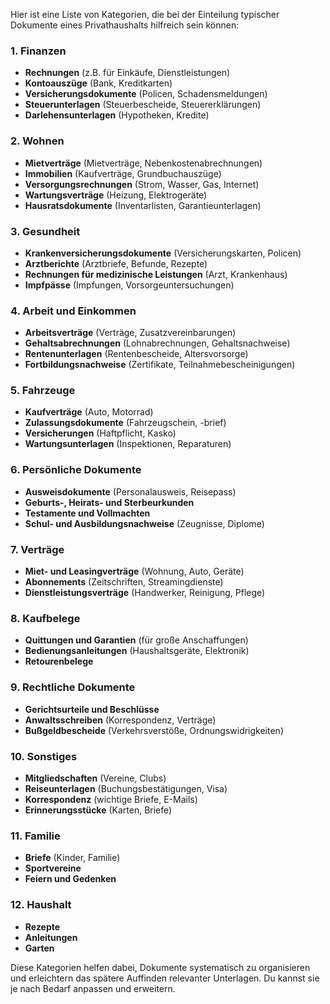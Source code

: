 Hier ist eine Liste von Kategorien, die bei der Einteilung typischer Dokumente eines Privathaushalts hilfreich sein können:

### 1. **Finanzen**
   - **Rechnungen** (z.B. für Einkäufe, Dienstleistungen)
   - **Kontoauszüge** (Bank, Kreditkarten)
   - **Versicherungsdokumente** (Policen, Schadensmeldungen)
   - **Steuerunterlagen** (Steuerbescheide, Steuererklärungen)
   - **Darlehensunterlagen** (Hypotheken, Kredite)

### 2. **Wohnen**
   - **Mietverträge** (Mietverträge, Nebenkostenabrechnungen)
   - **Immobilien** (Kaufverträge, Grundbuchauszüge)
   - **Versorgungsrechnungen** (Strom, Wasser, Gas, Internet)
   - **Wartungsverträge** (Heizung, Elektrogeräte)
   - **Hausratsdokumente** (Inventarlisten, Garantieunterlagen)

### 3. **Gesundheit**
   - **Krankenversicherungsdokumente** (Versicherungskarten, Policen)
   - **Arztberichte** (Arztbriefe, Befunde, Rezepte)
   - **Rechnungen für medizinische Leistungen** (Arzt, Krankenhaus)
   - **Impfpässe** (Impfungen, Vorsorgeuntersuchungen)

### 4. **Arbeit und Einkommen**
   - **Arbeitsverträge** (Verträge, Zusatzvereinbarungen)
   - **Gehaltsabrechnungen** (Lohnabrechnungen, Gehaltsnachweise)
   - **Rentenunterlagen** (Rentenbescheide, Altersvorsorge)
   - **Fortbildungsnachweise** (Zertifikate, Teilnahmebescheinigungen)

### 5. **Fahrzeuge**
   - **Kaufverträge** (Auto, Motorrad)
   - **Zulassungsdokumente** (Fahrzeugschein, -brief)
   - **Versicherungen** (Haftpflicht, Kasko)
   - **Wartungsunterlagen** (Inspektionen, Reparaturen)

### 6. **Persönliche Dokumente**
   - **Ausweisdokumente** (Personalausweis, Reisepass)
   - **Geburts-, Heirats- und Sterbeurkunden**
   - **Testamente und Vollmachten**
   - **Schul- und Ausbildungsnachweise** (Zeugnisse, Diplome)

### 7. **Verträge**
   - **Miet- und Leasingverträge** (Wohnung, Auto, Geräte)
   - **Abonnements** (Zeitschriften, Streamingdienste)
   - **Dienstleistungsverträge** (Handwerker, Reinigung, Pflege)

### 8. **Kaufbelege**
   - **Quittungen und Garantien** (für große Anschaffungen)
   - **Bedienungsanleitungen** (Haushaltsgeräte, Elektronik)
   - **Retourenbelege**

### 9. **Rechtliche Dokumente**
   - **Gerichtsurteile und Beschlüsse**
   - **Anwaltsschreiben** (Korrespondenz, Verträge)
   - **Bußgeldbescheide** (Verkehrsverstöße, Ordnungswidrigkeiten)

### 10. **Sonstiges**
   - **Mitgliedschaften** (Vereine, Clubs)
   - **Reiseunterlagen** (Buchungsbestätigungen, Visa)
   - **Korrespondenz** (wichtige Briefe, E-Mails)
   - **Erinnerungsstücke** (Karten, Briefe)

### 11. **Familie**
   - **Briefe** (Kinder, Familie)
   - **Sportvereine**
   - **Feiern und Gedenken**
   
### 12. **Haushalt**
   - **Rezepte**
   - **Anleitungen**
   - **Garten**

Diese Kategorien helfen dabei, Dokumente systematisch zu organisieren und erleichtern das spätere Auffinden relevanter Unterlagen. Du kannst sie je nach Bedarf anpassen und erweitern.